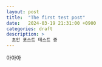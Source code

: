 ```yaml
---
layout: post
title:  "The first test post"
date:   2024-03-19 21:31:00 +0900
categories: draft
description: >
  초안 포스트 테스트 중
---
```


아아아
